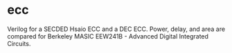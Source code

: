 # ecc
Verilog for a SECDED Hsaio ECC and a DEC ECC. Power, delay, and area are compared for Berkeley MASIC EEW241B - Advanced Digital Integrated Circuits.
